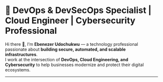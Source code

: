 # 🚀 DevOps & DevSecOps Specialist | Cloud Engineer | Cybersecurity Professional  

Hi there 👋, I’m **Ebenezer Udochukwu** — a technology professional passionate about **building secure, automated, and scalable infrastructures**.  
I work at the intersection of **DevOps, Cloud Engineering, and Cybersecurity** to help businesses modernize and protect their digital ecosystems.  

---
